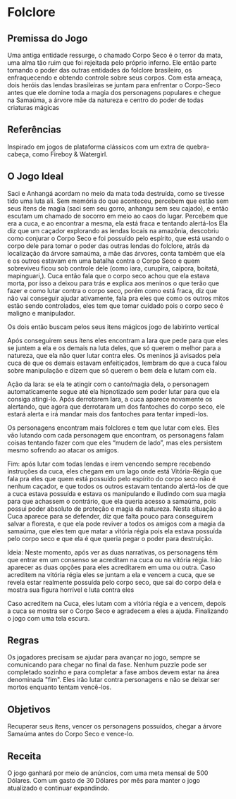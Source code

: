 # Folclore

## Premissa do Jogo
 Uma antiga entidade ressurge, o chamado Corpo Seco é o terror da mata, uma alma tão ruim que foi rejeitada pelo próprio inferno. Ele então parte tomando o poder das 
  outras entidades do folclore brasileiro, os enfraquecendo e obtendo controle sobre seus corpos. Com esta ameaça, dois heróis das lendas brasileiras se juntam para enfrentar o Corpo-Seco antes que ele domine toda a magia dos personagens populares e chegue na Samaúma, a árvore mãe da natureza e centro do poder de todas criaturas mágicas

## Referências 
 Inspirado em jogos de plataforma clássicos com um extra de quebra-cabeça, como Fireboy & Watergirl.

## O Jogo Ideal
Saci e Anhangá acordam no meio da mata toda destruída, como se tivesse tido uma luta ali.
Sem memória do que aconteceu, percebem que estão sem seus ítens de magia (saci sem seu gorro, anhangu sem seu cajado), e então escutam um chamado de socorro em meio ao caos do lugar.
Percebem que era a cuca, e ao encontrar a mesma, ela está fraca e tentando alertá-los
Ela diz que um caçador explorando as lendas locais na amazônia, descobriu como conjurar o Corpo Seco e foi possuído pelo espírito, que está usando o corpo dele para tomar o poder das outras lendas do folclore, atrás da localização da árvore samaúma, a mãe das árvores, conta também que ela e os outros estavam em uma batalha contra o Corpo Seco e quem sobreviveu ficou sob controle dele (como iara, curupira, caipora, boitatá, mapinguari,).
Cuca então fala que o corpo seco achou que ela estava morta, por isso a deixou para trás e explica aos meninos o que terão que fazer e como lutar contra o corpo seco, porém como está fraca, diz que não vai conseguir ajudar ativamente, fala pra eles que como os outros mitos estão sendo controlados, eles tem que tomar cuidado pois o corpo seco é maligno e manipulador.

Os dois então buscam pelos seus itens mágicos jogo de labirinto vertical

Após conseguirem seus ítens eles encontram a Iara que pede para que eles se juntem a ela e os demais na luta deles, que só querem o melhor para a natureza, que ela não quer lutar contra eles. Os meninos já avisados pela cuca de que os demais estavam enfeitiçados, lembram do que a cuca falou sobre manipulação e dizem que só querem o bem dela e lutam com ela.

Ação da Iara: se ela te atingir com o canto/magia dela, o personagem automaticamente segue até ela hipnotizado sem poder lutar para que ela consiga atingi-lo.
Após derrotarem Iara, a cuca aparece novamente os alertando, que agora que derrotaram um dos fantoches do corpo seco, ele estará alerta e irá mandar mais dos fantoches para tentar impedi-los.

Os personagens encontram mais folclores e tem que lutar com eles.
Eles vão lutando com cada personagem que encontram, os personagens falam coisas tentando fazer com que eles “mudem de lado”, mas eles persistem mesmo sofrendo ao atacar os amigos.

Fim: após lutar com todas lendas e irem vencendo sempre recebendo instruções da cuca, eles chegam em um lago onde está Vitória-Régia que fala pra eles que quem está possuído pelo espírito do corpo seco não é nenhum caçador, e que todos os outros estavam tentando alertá-los de que a cuca estava possuída e estava os manipulando e iludindo com sua magia para que achassem o contrário, que ela queria acesso a samaúma, pois possui poder absoluto de proteção e magia da natureza.
Nesta situação a Cuca aparece para se defender, diz que falta pouco para conseguirem salvar a floresta, e que ela pode reviver a todos os amigos com a magia da samaúma, que eles tem que matar a vitória régia pois ela estava possuída pelo corpo seco e que ela é que queria pegar o poder para destruição.

Ideia: Neste momento, após ver as duas narrativas, os personagens têm que entrar em um consenso se acreditam na cuca  ou na vitória régia. Irão aparecer as duas opções para eles acreditarem em uma ou outra. Caso acreditem na vitória régia eles se juntam a ela e vencem a cuca, que se revela estar realmente possuída pelo corpo seco, que sai do corpo dela e mostra sua figura horrível e luta contra eles

Caso acreditem na Cuca, eles lutam com a vitória régia e a vencem, depois a cuca se mostra ser o Corpo Seco e agradecem a eles a ajuda. Finalizando o jogo com uma tela escura.


## Regras
 Os jogadores precisam se ajudar para avançar no jogo, sempre se comunicando para chegar no final da fase. Nenhum puzzle pode ser completado sozinho e para completar a fase ambos devem estar na área denominada "fim". Eles irão lutar contra personagens e não se deixar ser mortos enquanto tentam vencẽ-los.

## Objetivos
Recuperar seus ítens, vencer os personagens possuídos, chegar a árvore Samaúma antes do Corpo Seco e vence-lo.

## Receita
 O jogo ganhará por meio de anúncios, com uma meta mensal de 500 Dólares. Com um gasto de 30 Dólares por mês para manter o jogo atualizado e continuar expandindo.